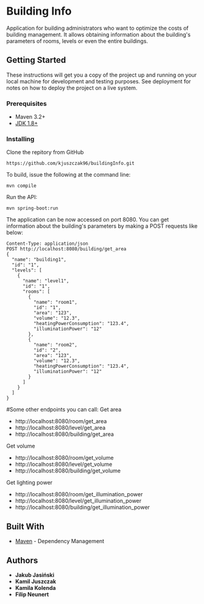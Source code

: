 # Building Info

Application for building administrators who want to optimize the costs of building management. It allows obtaining information about the building's parameters of rooms, levels or even the entire buildings.

## Getting Started

These instructions will get you a copy of the project up and running on your local machine for development and testing purposes. See deployment for notes on how to deploy the project on a live system.

### Prerequisites

* Maven 3.2+
* [JDK 1.8+](https://www.oracle.com/technetwork/java/javase/downloads/index.html "www.oracle.com")

### Installing

Clone the repitory from GitHub
```
https://github.com/kjuszczak96/buildingInfo.git
```

To build, issue the following at the command line:
```
mvn compile
```

Run the API:
```
mvn spring-boot:run
```
The application can be now accessed on port 8080. You can get information about the building's parameters by making a POST requests like below:
```
Content-Type: application/json
POST http://localhost:8080/building/get_area
{
  "name": "building1",
  "id": "1",
  "levels": [
    {
      "name": "level1",
      "id": "1",
      "rooms": [
        {
          "name": "room1",
          "id": "1",
          "area": "123",
          "volume": "12.3",
          "heatingPowerConsumption": "123.4",
          "illuminationPower": "12"
        },
        {
          "name": "room2",
          "id": "2",
          "area": "123",
          "volume": "12.3",
          "heatingPowerConsumption": "123.4",
          "illuminationPower": "12"
        }
      ]
    }
  ]
}
```
#Some other endpoints you can call:
Get area
* http://localhost:8080/room/get_area
* http://localhost:8080/level/get_area
* http://localhost:8080/building/get_area

Get volume
* http://localhost:8080/room/get_volume
* http://localhost:8080/level/get_volume
* http://localhost:8080/building/get_volume

Get lighting power
* http://localhost:8080/room/get_illumination_power
* http://localhost:8080/level/get_illumination_power
* http://localhost:8080/building/get_illumination_power


## Built With

* [Maven](https://maven.apache.org/) - Dependency Management 

## Authors

* **Jakub Jasiński**
* **Kamil Juszczak**
* **Kamila Kolenda**
* **Filip Neunert**
